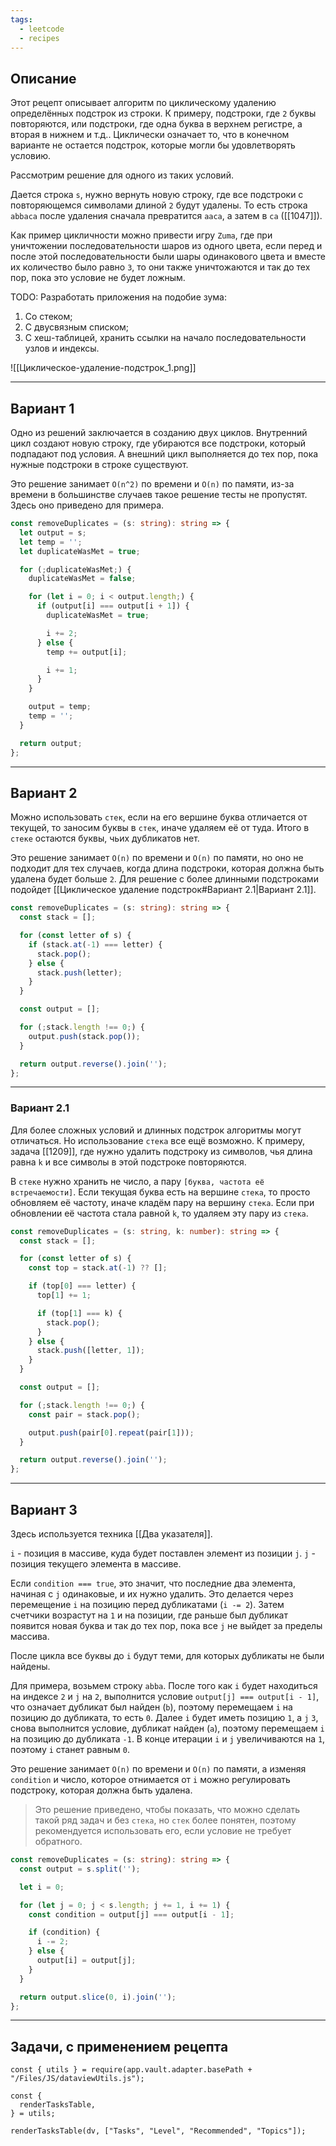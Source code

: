 ```yaml
---
tags:
  - leetcode
  - recipes
---
```

## Описание

Этот рецепт описывает алгоритм по циклическому удалению определённых подстрок из строки. К примеру, подстроки, где `2` буквы повторяются, или подстроки, где одна буква в верхнем регистре, а вторая в нижнем и т.д.. Циклически означает то, что в конечном варианте не остается подстрок, которые могли бы удовлетворять условию.

Рассмотрим решение для одного из таких условий.

Дается строка `s`, нужно вернуть новую строку, где все подстроки с повторяющемся символами длиной `2` будут удалены. То есть строка `abbaca` после удаления сначала превратится `aaca`, а затем в `ca` ([[1047]]).

Как пример цикличности можно привести игру `Zuma`, где при уничтожении последовательности шаров из одного цвета, если перед и после этой последовательности были шары одинакового цвета и вместе их количество было равно `3`, то они также уничтожаются и так до тех пор, пока это условие не будет ложным.

TODO: Разработать приложения на подобие зума:

1. Со стеком;
2. С двусвязным списком;
3. С хеш-таблицей, хранить ссылки на начало последовательности узлов и индексы.

![[Циклическое-удаление-подстрок_1.png]]

---
## Вариант 1

Одно из решений заключается в созданию двух циклов. Внутренний цикл создают новую строку, где убираются все подстроки, который подпадают под условия. А внешний цикл выполняется до тех пор, пока нужные подстроки в строке существуют.

Это решение занимает `O(n^2)` по времени и `O(n)` по памяти, из-за времени в большинстве случаев такое решение тесты не пропустят. Здесь оно приведено для примера.

```typescript
const removeDuplicates = (s: string): string => {
  let output = s;
  let temp = '';
  let duplicateWasMet = true;

  for (;duplicateWasMet;) {
    duplicateWasMet = false;

    for (let i = 0; i < output.length;) {
      if (output[i] === output[i + 1]) {
        duplicateWasMet = true;

        i += 2;
      } else {
        temp += output[i];

        i += 1;
      }
    }

    output = temp;
    temp = '';
  }

  return output;
};
```

---
## Вариант 2

Можно использовать `стек`, если на его вершине буква отличается от текущей, то заносим буквы в `стек`, иначе удаляем её от туда. Итого в `стеке` остаются буквы, чьих дубликатов нет.

Это решение занимает `O(n)` по времени и `O(n)` по памяти, но оно не подходит для тех случаев, когда длина подстроки, которая должна быть удалена будет больше `2`. Для решение с более длинными подстроками подойдет [[Циклическое удаление подстрок#Вариант 2.1|Вариант 2.1]].

```typescript
const removeDuplicates = (s: string): string => {
  const stack = [];

  for (const letter of s) {
    if (stack.at(-1) === letter) {
      stack.pop();
    } else {
      stack.push(letter);
    }
  }

  const output = [];

  for (;stack.length !== 0;) {
    output.push(stack.pop());
  }

  return output.reverse().join('');
};
```

---
### Вариант 2.1

Для более сложных условий и длинных подстрок алгоритмы могут отличаться. Но использование `стека` все ещё возможно. К примеру, задача [[1209]], где нужно удалить подстроку из символов, чья длина равна `k` и все символы в этой подстроке повторяются.

В `стеке` нужно хранить не число, а пару `[буква, частота её встречаемости]`. Если текущая буква есть на вершине `стека`, то просто обновляем её частоту, иначе кладём пару на вершину `стека`. Если при обновлении её частота стала равной `k`, то удаляем эту пару из `стека`.

```typescript
const removeDuplicates = (s: string, k: number): string => {
  const stack = [];

  for (const letter of s) {
    const top = stack.at(-1) ?? [];

    if (top[0] === letter) {
      top[1] += 1;

      if (top[1] === k) {
        stack.pop();
      }
    } else {
      stack.push([letter, 1]);
    }
  }

  const output = [];

  for (;stack.length !== 0;) {
    const pair = stack.pop();

    output.push(pair[0].repeat(pair[1]));
  }

  return output.reverse().join('');
};
```

---
## Вариант 3

Здесь используется техника [[Два указателя]].

`i` - позиция в массиве, куда будет поставлен элемент из позиции `j`.
`j` - позиция текущего элемента в массиве.

Если `condition === true`, это значит, что последние два элемента, начиная с `j` одинаковые, и их нужно удалить. Это делается через перемещение `i` на позицию перед дубликатами (`i -= 2`). Затем счетчики возрастут на `1` и на позиции, где раньше был дубликат появится новая буква и так до тех пор, пока все `j` не выйдет за пределы массива.

После цикла все буквы до `i` будут теми, для которых дубликаты не были найдены.

Для примера, возьмем строку `abba`. После того как `i` будет находиться на индексе `2` и `j` на `2`, выполнится условие `output[j] === output[i - 1]`, что означает дубликат был найден (`b`), поэтому перемещаем `i` на позицию до дубликата, то есть `0`. Далее `i` будет иметь позицию `1`, а `j` `3`, снова выполнится условие, дубликат найден (`a`), поэтому перемещаем `i` на позицию до дубликата `-1`. В конце итерации `i` и `j` увеличиваются на `1`, поэтому `i` станет равным `0`.

Это решение занимает `O(n)` по времени и `O(n)` по памяти, а изменяя `condition` и число, которое отнимается от `i` можно регулировать подстроку, которая должна быть удалена.

> Это решение приведено, чтобы показать, что можно сделать такой ряд задач и без `стека`, но `стек` более понятен, поэтому рекомендуется использовать его, если условие не требует обратного.

```typescript
const removeDuplicates = (s: string): string => {
  const output = s.split('');

  let i = 0;

  for (let j = 0; j < s.length; j += 1, i += 1) {
    const condition = output[j] === output[i - 1];

    if (condition) {
      i -= 2;
    } else {
      output[i] = output[j];
    }
  }

  return output.slice(0, i).join('');
};
```

---
## Задачи, с применением рецепта

```dataviewjs
const { utils } = require(app.vault.adapter.basePath + "/Files/JS/dataviewUtils.js");

const {
  renderTasksTable,
} = utils;

renderTasksTable(dv, ["Tasks", "Level", "Recommended", "Topics"]);
```
